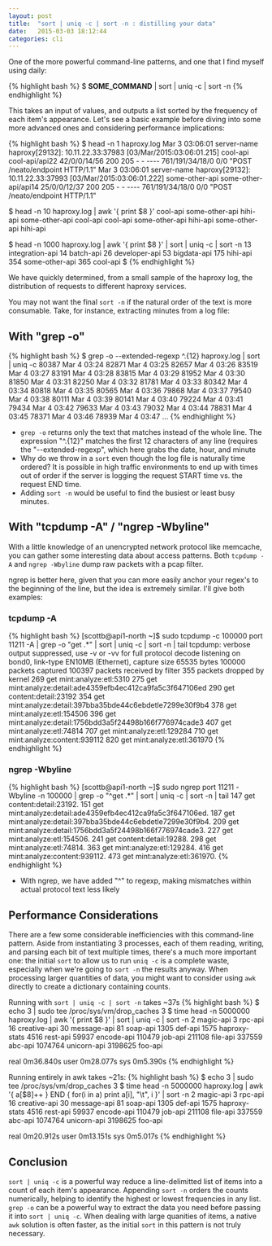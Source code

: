 ```yaml
---
layout: post
title:  "sort | uniq -c | sort -n : distilling your data"
date:   2015-03-03 18:12:44
categories: cli
---
```

One of the more powerful command-line patterns, and one that I find myself using daily:

{% highlight bash %}
$ __SOME_COMMAND__ | sort | uniq -c | sort -n
{% endhighlight %}

This takes an input of values, and outputs a list sorted by the frequency of each item's appearance. Let's see a basic example before diving into some more advanced ones and considering performance implications:

{% highlight bash %}
$ head -n 1 haproxy.log
Mar  3 03:06:01 server-name haproxy[29132]: 10.11.22.33:37983 [03/Mar/2015:03:06:01.215] cool-api cool-api/api22 42/0/0/14/56 200 205 - - ---- 761/191/34/18/0 0/0 "POST /neato/endpoint HTTP/1.1"
Mar  3 03:06:01 server-name haproxy[29132]: 10.11.22.33:37993 [03/Mar/2015:03:06:01.222] some-other-api some-other-api/api14 25/0/0/12/37 200 205 - - ---- 761/191/34/18/0 0/0 "POST /neato/endpoint HTTP/1.1"

$ head -n 10 haproxy.log  | awk '{ print $8 }'
cool-api
some-other-api
hihi-api
some-other-api
cool-api
cool-api
some-other-api
hihi-api
some-other-api
hihi-api

$ head -n 1000 haproxy.log  | awk '{ print $8 }' | sort | uniq -c | sort -n
     13 integration-api
     14 batch-api
     26 developer-api
     53 bigdata-api
    175 hihi-api
    354 some-other-api
    365 cool-api
$
{% endhighlight %}

We have quickly determined, from a small sample of the haproxy log, the distribution of requests to different haproxy services.

You may not want the final `sort -n` if the natural order of the text is more consumable. Take, for instance, extracting minutes from a log file:

With "grep -o"
--------------------------
{% highlight bash %}
$ grep -o --extended-regexp ^.{12} haproxy.log | sort | uniq -c
  80387 Mar  4 03:24
  82871 Mar  4 03:25
  82657 Mar  4 03:26
  83519 Mar  4 03:27
  83191 Mar  4 03:28
  83815 Mar  4 03:29
  81952 Mar  4 03:30
  81850 Mar  4 03:31
  82250 Mar  4 03:32
  81781 Mar  4 03:33
  80342 Mar  4 03:34
  80818 Mar  4 03:35
  80565 Mar  4 03:36
  79868 Mar  4 03:37
  79540 Mar  4 03:38
  80111 Mar  4 03:39
  80141 Mar  4 03:40
  79224 Mar  4 03:41
  79434 Mar  4 03:42
  79633 Mar  4 03:43
  79032 Mar  4 03:44
  78831 Mar  4 03:45
  78371 Mar  4 03:46
  78939 Mar  4 03:47
...
{% endhighlight %}

 - `grep -o` returns only the text that matches instead of the whole line. The expression "^.{12}" matches the first 12 characters of any line (requires the "--extended-regexp", which here grabs the date, hour, and minute
 - Why do we throw in a `sort` even though the log file is naturally time ordered? It is possible in high traffic environments to end up with times out of order if the server is logging the request START time vs. the request END time.
 - Adding `sort -n` would be useful to find the busiest or least busy minutes.

With "tcpdump -A" / "ngrep -Wbyline"
-----------------
With a little knowledge of an unencrypted network protocol like memcache, you can gather some interesting data about access patterns. Both `tcpdump -A` and `ngrep -Wbyline` dump raw packets with a pcap filter.

ngrep is better here, given that you can more easily anchor your regex's to the beginning of the line, but the idea is extremely similar. I'll give both examples:

### tcpdump -A
{% highlight bash %}
[scottb@api1-north ~]$ sudo tcpdump -c 100000 port 11211 -A  | grep -o "get .*" | sort | uniq -c | sort -n | tail
tcpdump: verbose output suppressed, use -v or -vv for full protocol decode
listening on bond0, link-type EN10MB (Ethernet), capture size 65535 bytes
100000 packets captured
100397 packets received by filter
355 packets dropped by kernel
    269 get mint:analyze:etl:5310
    275 get mint:analyze:detail:ade4359efb4ec412ca9fa5c3f647106ed
    290 get content:detail:23192
    354 get mint:analyze:detail:397bba35bde44c6ebdetle7299e30f9b4
    378 get mint:analyze:etl:154506
    396 get mint:analyze:detail:1756bdd3a5f24498b166f776974cade3
    407 get mint:analyze:etl:74814
    707 get mint:analyze:etl:129284
    710 get mint:analyze:content:939112
    820 get mint:analyze:etl:361970
{% endhighlight %}

### ngrep -Wbyline
{% highlight bash %}
[scottb@api1-north ~]$ sudo ngrep port 11211 -Wbyline -n 100000 |  grep -o "^get .*" | sort | uniq -c | sort -n | tail
    147 get content:detail:23192.
    151 get mint:analyze:detail:ade4359efb4ec412ca9fa5c3f647106ed.
    187 get mint:analyze:detail:397bba35bde44c6ebdetle7299e30f9b4.
    209 get mint:analyze:detail:1756bdd3a5f24498b166f776974cade3.
    227 get mint:analyze:etl:154506.
    241 get content:detail:19288.
    298 get mint:analyze:etl:74814.
    363 get mint:analyze:etl:129284.
    416 get mint:analyze:content:939112.
    473 get mint:analyze:etl:361970.
{% endhighlight %}
- With ngrep, we have added "^" to regexp, making mismatches within actual protocol text less likely

Performance Considerations
--------------------------
There are a few some considerable inefficiencies with this command-line pattern. Aside from instantiating 3 processes, each of them reading, writing, and parsing each bit of text multiple times, there's a much more important one: the initial `sort` to allow us to run `uniq -c` is a complete waste, especially when we're going to `sort -n` the results anyway. When processing larger quantities of data, you might want to consider using `awk` directly to create a dictionary containing counts. 


Running with `sort | uniq -c | sort -n` takes ~37s
{% highlight bash %}
$ echo 3 | sudo tee /proc/sys/vm/drop_caches
3
$ time head -n 5000000 haproxy.log  | awk '{ print $8 }' | sort | uniq -c | sort -n
      2 magic-api
      3 rpc-api
     16 creative-api
     30 message-api
     81 soap-api
   1305 def-api
   1575 haproxy-stats
   4516 rest-api
  59937 encode-api
 110479 job-api
 211108 file-api
 337559 abc-api
1074764 unicorn-api
3198625 foo-api

real	0m36.840s
user	0m28.077s
sys	0m5.390s
{% endhighlight %}


Running entirely in awk takes ~21s:
{% highlight bash %}
$ echo 3 | sudo tee /proc/sys/vm/drop_caches
3
$ time head -n 5000000 haproxy.log   | awk '{ a[$8]++ } END { for(i in a) print a[i], "\t", i  }' | sort -n
2 	 magic-api
3 	 rpc-api
16 	 creative-api
30 	 message-api
81 	 soap-api
1305 	 def-api
1575 	 haproxy-stats
4516 	 rest-api
59937 	 encode-api
110479 	 job-api
211108 	 file-api
337559 	 abc-api
1074764 	 unicorn-api
3198625 	 foo-api

real	0m20.912s
user	0m13.151s
sys	0m5.017s
{% endhighlight %}

Conclusion
----------
`sort | uniq -c` is a powerful way reduce a line-delimitted list of items into a count of each item's appearance. Appending `sort -n` orders the counts numerically, helping to identify the highest or lowest frequencies in any list. `grep -o` can be a powerful way to extract the data you need before passing it into `sort | uniq -c`. When dealing with large quanities of items, a native `awk` solution is often faster, as the initial `sort` in this pattern is not truly necessary.
